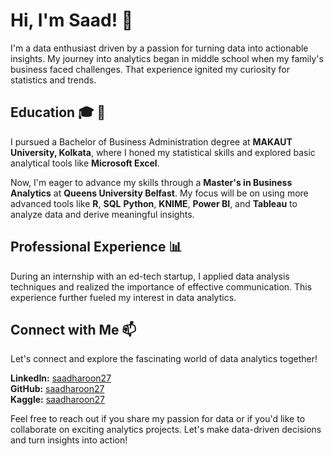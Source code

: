 # Hi, I'm Saad! 👋

I'm a data enthusiast driven by a passion for turning data into actionable insights. My journey into analytics began in middle school when my family's business faced challenges. That experience ignited my curiosity for statistics and trends.

## Education 🎓 🚀

I pursued a Bachelor of Business Administration degree at **MAKAUT University, Kolkata**, where I honed my statistical skills and explored basic analytical tools like **Microsoft Excel**. <br>

Now, I'm eager to advance my skills through a **Master's in Business Analytics** at **Queens University Belfast**. My focus will be on using more advanced tools like **R**, **SQL** **Python**, **KNIME**, **Power BI**, and **Tableau** to analyze data and derive meaningful insights.

## Professional Experience 📊

During an internship with an ed-tech startup, I applied data analysis techniques and realized the importance of effective communication. This experience further fueled my interest in data analytics.


## Connect with Me 📫

Let's connect and explore the fascinating world of data analytics together!

**LinkedIn:** [saadharoon27](https://www.linkedin.com/in/saadharoon27/) <br>
**GitHub:** [saadharoon27](https://github.com/saadharoon27/saadharoon27) <br>
**Kaggle:** [saadharoon27](https://www.kaggle.com/saadharoon27)

Feel free to reach out if you share my passion for data or if you'd like to collaborate on exciting analytics projects. Let's make data-driven decisions and turn insights into action!

<!---
saadharoon27/saadharoon27 is a ✨ special ✨ repository because its `README.md` (this file) appears on your GitHub profile.
You can click the Preview link to take a look at your changes.
--->
